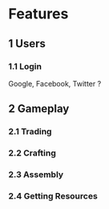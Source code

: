 # Features
## 1 Users
### 1.1 Login
Google, Facebook, Twitter ?
## 2 Gameplay
### 2.1 Trading
### 2.2 Crafting
### 2.3 Assembly
### 2.4 Getting Resources
